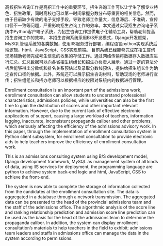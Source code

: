 高校招生咨询工作是高招工作中的重要环节，招生咨询工作可以让学生了解专业特色、招生政策，同时高校也可以第一时间掌握分数分布等重要的相关信息。然而，由于目前缺少有效的电子支撑手段，导致老师工作量大，信息滞后、不准确，宣传口径不一致等问题，严重影响招生咨询工作的效率。本文通过实现招生咨询电子系统中Python客户端子系统，为招生咨询工作提供电子化辅助工具，帮助老师提高招生咨询工作的效率。
本招生咨询系统采用B/S开发模式，Django开发框架，MySQL管理系统的各类数据，使用IIS服务进行部署，编程语言python实现系统后端逻辑，html、JavaScript、CSS实现前端。
目前系统已经能够完成在招生咨询现场辅助老师完成考生信息的收集的存储工作。通过网络传输将数据存入数据库进行汇总。汇总数据可以向各省招生组组长和招生办负责人展示。通过一定的算法分析后能够得出分数线和排名关系预估以及录取分数线预估，提供给招生组长作为确定宣传口径的依据。此外，系统还可以展示招生咨询材料，帮助现场的老师进行宣传；招生组组长和招办老师可以根据相应的权限对系统内的数据进行管理。


Enrollment consultation is an important part of the admissions work, enrollment consultation can allow students to understand professional characteristics, admissions policies, while universities can also be the first time to gain the distribution of scores and other important relevant information. However, due to the current lack of effective electronic applications of support, causing a large workload of teachers, information lagging, inaccurate, inconsistent propaganda caliber and other problems, which seriously affecting the efficiency of the admissions advisory work. In this paper, through the implementation of enrollment consultation system in Python client subsystem, for enrollment consultation to provide electronic aids to help teachers improve the efficiency of enrollment consultation work.

This is an admissions consulting system using B/S development model, Django development framework, MySQL as management system of all kinds of data, using IIS services for deployment, the programming language are python to achieve system back-end logic and html, JavaScript, CSS to achieve the front-end.

The system is now able to complete the storage of information collected from the candidates at the enrollment consultation site. The data is aggregated in a database through a network transmission. The aggregated data can be presented to the head of the provincial admissions team and the staff of the admissions office. The algorithmic analysis of the score line and ranking relationship prediction and admission score line prediction can be used as the basis for the head of the admissions team to determine the propaganda caliber. In addition, the system can display enrollment consultation’s materials to help teachers in the field to exhibit; admissions team leaders and staffs in admissions office can manage the data in the system according to permissions.

